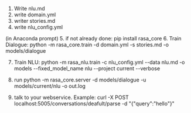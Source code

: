 1. Write nlu.md
2. write domain.yml
3. writer stories.md
4. write nlu_config.yml

(in Anaconda prompt)
5. if not already done: pip install rasa_core
6. Train Dialogue:
python -m rasa_core.train -d domain.yml -s stories.md -o models/dialogue

7. Train NLU:
python -m rasa_nlu.train -c nlu_config.yml --data nlu.md -o models --fixed_model_name nlu --project current --verbose

8. run 
python -m rasa_core.server -d models/dialogue -u models/current/nlu -o out.log

9. talk to your webservice. Example:
curl -X POST localhost:5005/conversations/deafult/parse -d "{\"query\":\"hello\"}"